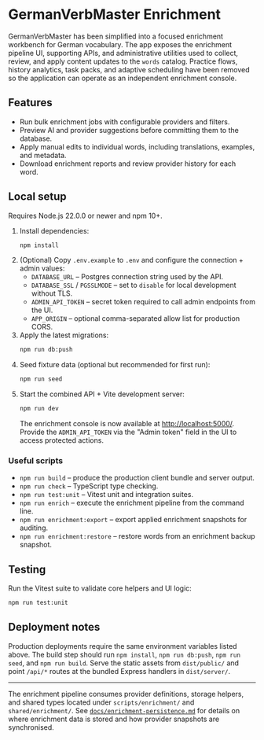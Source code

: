 # GermanVerbMaster Enrichment

GermanVerbMaster has been simplified into a focused enrichment workbench for German vocabulary. The app exposes the enrichment pipeline UI, supporting APIs, and administrative utilities used to collect, review, and apply content updates to the `words` catalog. Practice flows, history analytics, task packs, and adaptive scheduling have been removed so the application can operate as an independent enrichment console.

## Features
- Run bulk enrichment jobs with configurable providers and filters.
- Preview AI and provider suggestions before committing them to the database.
- Apply manual edits to individual words, including translations, examples, and metadata.
- Download enrichment reports and review provider history for each word.

## Local setup
Requires Node.js 22.0.0 or newer and npm 10+.

1. Install dependencies:
   ```bash
   npm install
   ```
2. (Optional) Copy `.env.example` to `.env` and configure the connection + admin values:
   - `DATABASE_URL` – Postgres connection string used by the API.
   - `DATABASE_SSL` / `PGSSLMODE` – set to `disable` for local development without TLS.
   - `ADMIN_API_TOKEN` – secret token required to call admin endpoints from the UI.
   - `APP_ORIGIN` – optional comma-separated allow list for production CORS.
3. Apply the latest migrations:
   ```bash
   npm run db:push
   ```
4. Seed fixture data (optional but recommended for first run):
   ```bash
   npm run seed
   ```
5. Start the combined API + Vite development server:
   ```bash
   npm run dev
   ```
   The enrichment console is now available at [http://localhost:5000/](http://localhost:5000/). Provide the `ADMIN_API_TOKEN` via the "Admin token" field in the UI to access protected actions.

### Useful scripts
- `npm run build` – produce the production client bundle and server output.
- `npm run check` – TypeScript type checking.
- `npm run test:unit` – Vitest unit and integration suites.
- `npm run enrich` – execute the enrichment pipeline from the command line.
- `npm run enrichment:export` – export applied enrichment snapshots for auditing.
- `npm run enrichment:restore` – restore words from an enrichment backup snapshot.

## Testing
Run the Vitest suite to validate core helpers and UI logic:
```bash
npm run test:unit
```

## Deployment notes
Production deployments require the same environment variables listed above. The build step should run `npm install`, `npm run db:push`, `npm run seed`, and `npm run build`. Serve the static assets from `dist/public/` and point `/api/*` routes at the bundled Express handlers in `dist/server/`.

---
The enrichment pipeline consumes provider definitions, storage helpers, and shared types located under `scripts/enrichment/` and `shared/enrichment/`. See [`docs/enrichment-persistence.md`](docs/enrichment-persistence.md) for details on where enrichment data is stored and how provider snapshots are synchronised.
